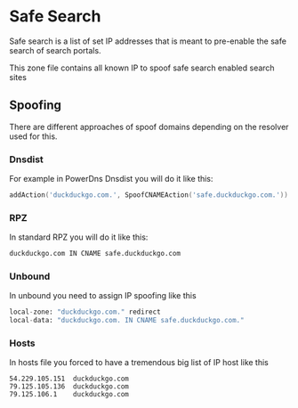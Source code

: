 # Safe Search
Safe search is a list of set IP addresses that is meant to pre-enable the 
safe search of search portals.

This zone file contains all known IP to spoof safe search enabled search sites

## Spoofing
There are different approaches of spoof domains depending on the resolver used 
for this.

### Dnsdist
For example in PowerDns Dnsdist you will do it like this:
```lua
addAction('duckduckgo.com.', SpoofCNAMEAction('safe.duckduckgo.com.'))
```

### RPZ
In standard RPZ you will do it like this:
```python
duckduckgo.com IN CNAME safe.duckduckgo.com
```

### Unbound
In unbound you need to assign IP spoofing like this
```python
local-zone: "duckduckgo.com." redirect
local-data: "duckduckgo.com. IN CNAME safe.duckduckgo.com."
```

### Hosts
In hosts file you forced to have a tremendous big list of IP host like this
```shell
54.229.105.151  duckduckgo.com
79.125.105.136  duckduckgo.com
79.125.106.1    duckduckgo.com
```
